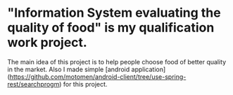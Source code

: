 # "Information System evaluating the quality of food" is my qualification work project. 

The main idea of this project is to help people choose food of better quality in the market.
Also I made simple [android application] (https://github.com/motomen/android-client/tree/use-spring-rest/searchprogm) for this project. 
